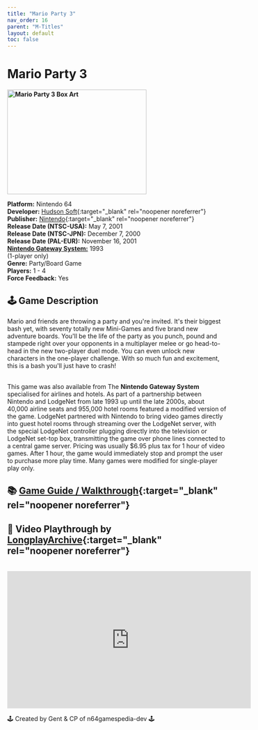 ```yaml
---
title: "Mario Party 3"
nav_order: 16
parent: "M-Titles"
layout: default
toc: false
---
```


# Mario Party 3

<b>
<img src="https://images.launchbox-app.com//cb32142f-e06b-4699-91ea-312e972fa7d7.png" alt="Mario Party 3 Box Art" width="320" height="240" />
</b>

**Platform:** Nintendo 64  
**Developer:** [Hudson Soft](https://en.wikipedia.org/wiki/Hudson_Soft){:target="_blank" rel="noopener noreferrer"}  
**Publisher:** [Nintendo](https://en.wikipedia.org/wiki/Nintendo){:target="_blank" rel="noopener noreferrer"}  
**Release Date (NTSC-USA):** May 7, 2001  
**Release Date (NTSC-JPN):** December 7, 2000  
**Release Date (PAL-EUR):** November 16, 2001  
[**Nintendo Gateway System:**](#gateway-system) 1993  
(1-player only)  
**Genre:** Party/Board Game  
**Players:** 1 - 4  
**Force Feedback:** Yes  

## 🕹️ Game Description
Mario and friends are throwing a party and you're invited. It's their biggest bash yet, with seventy totally new Mini-Games and five brand new adventure boards. You'll be the life of the party as you punch, pound and stampede right over your opponents in a multiplayer melee or go head-to-head in the new two-player duel mode. You can even unlock new characters in the one-player challenge. With so much fun and excitement, this is a bash you'll just have to crash!

<a name="gateway-system"></a>  
This game was also available from The **Nintendo Gateway System** specialised for airlines and hotels. As part of a partnership between Nintendo and LodgeNet from late 1993 up until the late 2000s, about 40,000 airline seats and 955,000 hotel rooms featured a modified version of the game. LodgeNet partnered with Nintendo to bring video games directly into guest hotel rooms through streaming over the LodgeNet server, with the special LodgeNet controller plugging directly into the television or LodgeNet set-top box, transmitting the game over phone lines connected to a central game server. Pricing was usually $6.95 plus tax for 1 hour of video games. After 1 hour, the game would immediately stop and prompt the user to purchase more play time. Many games were modified for single-player play only.

## 📚 [Game Guide / Walkthrough](https://gamefaqs.gamespot.com/n64/374848-mario-party-3/faqs/45170){:target="_blank" rel="noopener noreferrer"}

## 🎥 Video Playthrough by [LongplayArchive](https://www.youtube.com/channel/UCM8XzXipyTsylZ_WsGKmdKQ){:target="_blank" rel="noopener noreferrer"}
<br />  
<iframe width="560" height="315" src="https://www.youtube.com/embed/FEx5Y51-uvg" title="Mario Party 3 Gameplay" frameborder="0" allowfullscreen></iframe>

🕹️ Created by Gent & CP of n64gamespedia-dev 🕹️  
<!-- Vault Format: n64gamespedia-dev -->  
<!-- Protocol Source: _vault-specs/format-protocol.md -->
